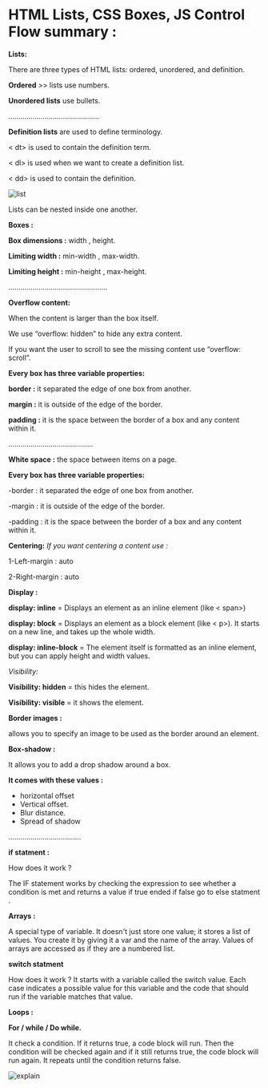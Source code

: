  # HTML Lists, CSS Boxes, JS Control Flow summary :

 **Lists:**

 There are three types of HTML lists: ordered, unordered, and definition.

 **Ordered**  >> lists use numbers.

 **Unordered lists** use bullets.

.............................................


**Definition lists** are used to define terminology.

< dt> is used to contain the definition term.

< dl> is used when we want to create a definition list. 

< dd> is used to contain the definition. 

![ list]( https://s3.amazonaws.com/webucator-how-tos/419.png)


Lists can be nested inside one another. 

>>>>>>>>>>>>>>>>>>>>>>>>>>>>>>>>>>>>>>>>>>

**Boxes :** 

**Box dimensions :** width , height.

**Limiting width :** min-width , max-width.

**Limiting height :** min-height , max-height.

.................................................

**Overflow content:**

When the content is larger than the box itself.

We use “overflow: hidden” to hide any extra content.

If you want the user to scroll to see the missing content use “overflow: scroll”.

**Every box has three variable properties:**

**border :** it separated the edge of one box from another.

**margin :** it is outside of the edge of the border.

**padding :** it is the space between the border of a box and any content within it.

..........................................

**White space :** the space between items on a page.

>>>>>>>>>>>>>>>>>>>>>>>>>>>>>>>>>>>>>>>>>>>>>

**Every box has three variable properties:**

-border : it separated the edge of one box from another.

-margin : it is outside of the edge of the border.

-padding : it is the space between the border of a box and any content within it.


**Centering:** 
*If you want centering a content use :* 

1-Left-margin : auto 

2-Right-margin : auto 

**Display :**

**display: inline** = Displays an element as an inline element (like < span>)

**display: block** = Displays an element as a block element (like < p>). It starts on a new line, and takes up the whole width.

**display: inline-block** = The element itself is formatted as an inline element, but you can apply height and width values.


*Visibility:*

**Visibility: hidden** = this hides the element.

**Visibility: visible** = it shows the element.

**Border images :**

allows you to specify an image to be used as the border around an element.

**Box-shadow :**

It allows you to add a drop shadow around a box. 

**It comes with these values :**

* horizontal offset
* Vertical offset.
* Blur distance.
* Spread of shadow

....................................

**if statment :** 

How does it work ? 

The IF statement works by checking the expression to see whether a condition is met and returns a value if true ended if false go to else statment . 

**Arrays :** 

A special type of variable. It doesn't just store one value; it stores a list of values.
You create it by giving it a var and the name of the array.
Values of arrays are accessed as if they are a numbered list.  

>>>>>>>>>>>>>>>>>>>>>>>>>>>>>>>>>>>>>>>>>

**switch statment** 

 How does it work ? 
 It starts with a variable called the switch value. Each case indicates a possible value for this variable and the code that should run if the variable matches that value.


 **Loops :**

 **For / while / Do while.** 

 It check a condition. If it returns true, a code block will run. Then the condition will be checked again and if it still returns true, the code block will run again. It repeats until the condition returns false.

![ explain ]( https://static.javatpoint.com/images/java-loops.png)


















